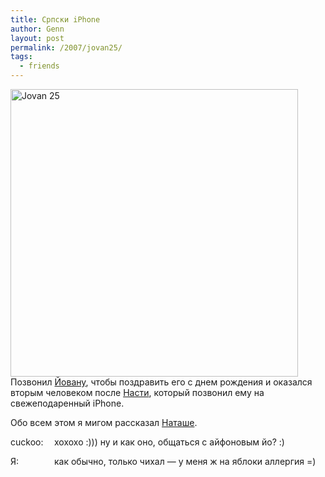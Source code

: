```yaml
---
title: Српски iPhone
author: Genn
layout: post
permalink: /2007/jovan25/
tags:
  - friends
---
```

<img src='http://mega.genn.org/=^_^=/uploads/2007/10/jovan.jpg' alt='Jovan 25' width=460 height=460/>  
Позвонил <a href="http://jovan.ru/" target="_blank">Йовану</a>, чтобы поздравить его с днем рождения и оказался вторым человеком после <a href=http://enze.net target=_blank>Насти</a>, который позвонил ему на свежеподаренный iPhone.

Обо всем этом я мигом рассказал <a href=http://curiosity.ru/ target=_blank>Наташе</a>.

<div style="width: 70px; float: left;">
  cuckoo:
</div>

хохохо :))) ну и как оно, общаться с айфоновым йо? :)

<div style="width: 70px; float: left;">
  Я:
</div>

как обычно, только чихал — у меня ж на яблоки аллергия =)